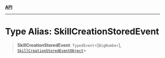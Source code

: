 [**API**](../../../README.md)

***

# Type Alias: SkillCreationStoredEvent

> **SkillCreationStoredEvent**: `TypedEvent`\<\[`BigNumber`\], [`SkillCreationStoredEventObject`](../interfaces/SkillCreationStoredEventObject.md)\>
